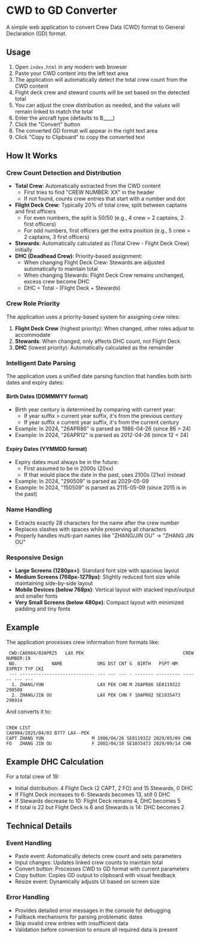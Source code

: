 # CWD to GD Converter

A simple web application to convert Crew Data (CWD) format to General Declaration (GD) format.

## Usage

1. Open `index.html` in any modern web browser
2. Paste your CWD content into the left text area
3. The application will automatically detect the total crew count from the CWD content
4. Flight deck crew and steward counts will be set based on the detected total
5. You can adjust the crew distribution as needed, and the values will remain linked to match the total
6. Enter the aircraft type (defaults to B____)
7. Click the "Convert" button
8. The converted GD format will appear in the right text area
9. Click "Copy to Clipboard" to copy the converted text

## How It Works

### Crew Count Detection and Distribution
- **Total Crew**: Automatically extracted from the CWD content
  - First tries to find "CREW NUMBER: XX" in the header
  - If not found, counts crew entries that start with a number and dot
- **Flight Deck Crew**: Typically 20% of total crew, split between captains and first officers
  - For even numbers, the split is 50/50 (e.g., 4 crew = 2 captains, 2 first officers)
  - For odd numbers, first officers get the extra position (e.g., 5 crew = 2 captains, 3 first officers)
- **Stewards**: Automatically calculated as (Total Crew - Flight Deck Crew) initially
- **DHC (Deadhead Crew)**: Priority-based assignment:
  - When changing Flight Deck Crew: Stewards are adjusted automatically to maintain total
  - When changing Stewards: Flight Deck Crew remains unchanged, excess crew become DHC
  - DHC = Total - (Flight Deck + Stewards)

### Crew Role Priority
The application uses a priority-based system for assigning crew roles:
1. **Flight Deck Crew** (highest priority): When changed, other roles adjust to accommodate
2. **Stewards**: When changed, only affects DHC count, not Flight Deck
3. **DHC** (lowest priority): Automatically calculated as the remainder

### Intelligent Date Parsing
The application uses a unified date parsing function that handles both birth dates and expiry dates:

#### Birth Dates (DDMMMYY format)
- Birth year century is determined by comparing with current year:
  - If year suffix > current year suffix, it's from the previous century
  - If year suffix ≤ current year suffix, it's from the current century
- Example: In 2024, "26APR86" is parsed as 1986-04-26 (since 86 > 24)
- Example: In 2024, "26APR12" is parsed as 2012-04-26 (since 12 < 24)

#### Expiry Dates (YYMMDD format)
- Expiry dates must always be in the future:
  - First assumed to be in 2000s (20xx)
  - If that would place the date in the past, uses 2100s (21xx) instead
- Example: In 2024, "290509" is parsed as 2029-05-09
- Example: In 2024, "150509" is parsed as 2115-05-09 (since 2015 is in the past)

### Name Handling
- Extracts exactly 28 characters for the name after the crew number
- Replaces slashes with spaces while preserving all characters
- Properly handles multi-part names like "ZHANG/JIN OU" → "ZHANG JIN OU"

### Responsive Design
- **Large Screens (1280px+)**: Standard font size with spacious layout
- **Medium Screens (768px-1279px)**: Slightly reduced font size while maintaining side-by-side layout
- **Mobile Devices (below 768px)**: Vertical layout with stacked input/output and smaller fonts
- **Very Small Screens (below 480px)**: Compact layout with minimized padding and tiny fonts

## Example

The application processes crew information from formats like:
```
 CWD:CA0984/03APR25   LAX PEK                                     CREW NUMBER:19
 NO.             NAME             ORG DST CNT G  BIRTH   PSPT-NM  EXPRIY TYP CKI
 --- ---------------------------- --- --- --- - ------- --------- ------ --- ---
  1. ZHANG/YUN                    LAX PEK CHN M 26APR86 SE0119322 290509        
  2. ZHANG/JIN OU                 LAX PEK CHN F 10APR02 SE1035473 290914        
```

And converts it to:
```

CREW LIST
CA0984/2025/04/03 B777 LAX--PEK
CAPT ZHANG YUN                  M 1986/04/26 SE0119322 2029/05/09 CHN
FO   ZHANG JIN OU               F 2002/04/10 SE1035473 2029/09/14 CHN
```

## Example DHC Calculation

For a total crew of 19:
- Initial distribution: 4 Flight Deck (2 CAPT, 2 FO) and 15 Stewards, 0 DHC
- If Flight Deck increases to 6: Stewards becomes 13, still 0 DHC
- If Stewards decrease to 10: Flight Deck remains 4, DHC becomes 5
- If total is 22 but Flight Deck is 6 and Stewards is 14: DHC becomes 2

## Technical Details

### Event Handling
- Paste event: Automatically detects crew count and sets parameters
- Input changes: Updates linked crew counts to maintain total
- Convert button: Processes CWD to GD format with current parameters
- Copy button: Copies GD output to clipboard with visual feedback
- Resize event: Dynamically adjusts UI based on screen size

### Error Handling
- Provides detailed error messages in the console for debugging
- Fallback mechanisms for parsing problematic dates
- Skip invalid crew entries with insufficient data
- Validation before conversion to ensure all required data is present